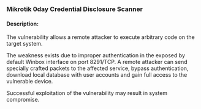 ### Mikrotik 0day Credential Disclosure Scanner


#### Description:

The vulnerability allows a remote attacker to execute arbitrary code on the target system.

The weakness exists due to improper authentication in the exposed by default Winbox interface on port 8291/TCP. A remote attacker can send specially crafted packets to the affected service, bypass authentication, download local database with user accounts and gain full access to the vulnerable device.

Successful exploitation of the vulnerability may result in system compromise.

